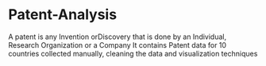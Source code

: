 # Patent-Analysis
A patent is any Invention orDiscovery that is done by an Individual, Research Organization or a Company
It contains Patent data for 10 countries collected manually, cleaning the data and visualization techniques 
